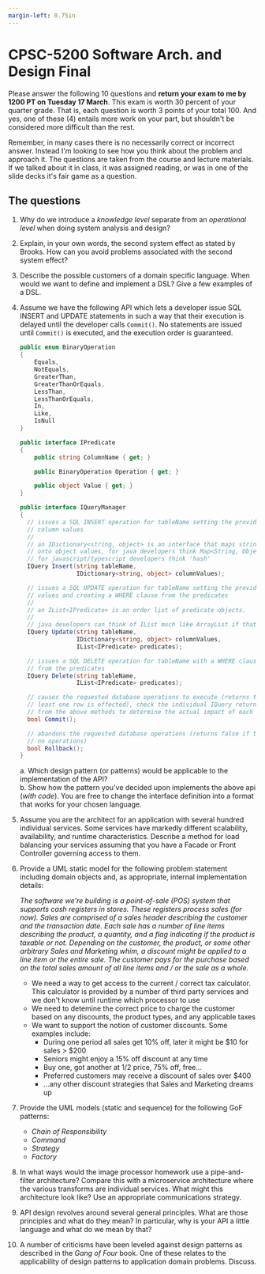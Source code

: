```yaml
---
margin-left: 0.75in
---
```


# CPSC-5200 Software Arch. and Design Final

Please answer the following 10 questions and **return your exam to me by 1200 PT on Tuesday 17 March**. This exam is worth 30 percent of your quarter grade. That is, each question is worth 3 points of your total 100. And yes, one of these (4) entails more work on your part, but shouldn't be considered more difficult than the rest.

Remember, in many cases there is no necessarily correct or incorrect answer. Instead I'm looking to see how you think about the problem and approach it. The questions are taken from the course and lecture materials. If we talked about it in class, it was assigned reading, or was in one of the slide decks it's fair game as a question.

## The questions

1. Why do we introduce a _knowledge level_ separate from an _operational level_ when doing system analysis and design?

2. Explain, in your own words, the second system effect as stated by Brooks. How can you avoid problems associated with the second system effect?

3. Describe the possible customers of a domain specific language. When would we want to define and implement a DSL? Give a few examples of a DSL.

4. Assume we have the following API which lets a developer issue SQL INSERT and UPDATE statements in such a way that their execution is delayed until the developer calls `Commit()`. No statements are issued until `Commit()` is executed, and the execution order is guaranteed.

   ```csharp
   public enum BinaryOperation
   {
       Equals,
       NotEquals,
       GreaterThan,
       GreaterThanOrEquals,
       LessThan,
       LessThanOrEquals,
       In,
       Like,
       IsNull
   }

   public interface IPredicate
   {
       public string ColumnName { get; }

       public BinaryOperation Operation { get; }

       public object Value { get; }
   }

   public interface IQueryManager
   {
     // issues a SQL INSERT operation for tableName setting the provided
     // column values
     //
     // an IDictionary<string, object> is an interface that maps string keys
     // onto object values, for java developers think Map<String, Object> and
     // for javascript/typescript developers think 'hash'
     IQuery Insert(string tableName,
                   IDictionary<string, object> columnValues);

     // issues a SQL UPDATE operation for tableName setting the provided column
     // values and creating a WHERE clause from the predicates
     //
     // an IList<IPredicate> is an order list of predicate objects.
     //
     // java developers can think of IList much like ArrayList if that helps
     IQuery Update(string tableName,
                   IDictionary<string, object> columnValues,
                   IList<IPredicate> predicates);

     // issues a SQL DELETE operation for tableName with a WHERE clause
     // from the predicates
     IQuery Delete(string tableName,
                   IList<IPredicate> predicates);

     // causes the requested database operations to execute (returns true if at
     // least one row is effected), check the individual IQuery returns
     // from the above methods to determine the actual impact of each
     bool Commit();

     // abandons the requested database operations (returns false if there are
     // no operations)
     bool Rollback();
   }
   ```

   a. Which design pattern (or patterns) would be applicable to the implementation of the API?  
   b. Show how the pattern you've decided upon implements the above api (_with code_). You are free to change the interface definition into a format that works for your chosen language.

5. Assume you are the architect for an application with several hundred individual services. Some services have markedly different scalability, availability, and runtime characteristics. Describe a method for load balancing your services assuming that you have a Facade or Front Controller governing access to them.

6. Provide a UML static model for the following problem statement including domain objects and, as appropriate, internal implementation details:

   _The software we're building is a point-of-sale (POS) system that supports cash registers in stores. These registers process sales (for now). Sales are comprised of a sales header describing the customer and the transaction date. Each sale has a number of line items describing the product, a quantity, and a flag indicating if the product is taxable or not. Depending on the customer, the product, or some other arbitrary Sales and Marketing whim, a discount might be applied to a line item or the entire sale. The customer pays for the purchase based on the total sales amount of all line items and / or the sale as a whole._

   - We need a way to get access to the current / correct tax calculator. This calculator is provided by a number of third party services and we don't know until runtime which processor to use
   - We need to detemine the correct price to charge the customer based on any discounts, the product types, and any applicable taxes
   - We want to support the notion of customer discounts. Some examples include:
     - During one period all sales get 10% off, later it might be \$10 for sales > \$200
     - Seniors might enjoy a 15% off discount at any time
     - Buy one, got another at 1/2 price, 75% off, free...
     - Preferred customers may receive a discount of sales over \$400
     - ...any other discount strategies that Sales and Marketing dreams up

7. Provide the UML models (static and sequence) for the following GoF patterns:

   - _Chain of Responsibility_
   - _Command_
   - _Strategy_
   - _Factory_

8. In what ways would the image processor homework use a pipe-and-filter architecture? Compare this with a microservice architecture where the various transforms are individual services. What might this architecture look like? Use an appropriate communications strategy.

9. API design revolves around several general principles. What are those principles and what do they mean? In particular, why is your API a little language and what do we mean by that?

10. A number of criticisms have been leveled against design patterns as described in the _Gang of Four_ book. One of these relates to the applicability of design patterns to application domain problems. Discuss.

<!---
  Build a PDF version of this document using the following command

   pandoc -o README.pdf -f markdown+implicit_figures+inline_notes+yaml_metadata_block --standalone -t latex README.md
-->
